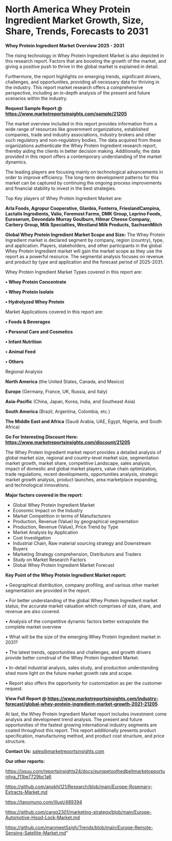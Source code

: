 # North America Whey Protein Ingredient Market Growth, Size, Share, Trends, Forecasts to 2031

<Strong> Whey Protein Ingredient Market Overview 2025 - 2031</strong>

The rising technology in Whey Protein Ingredient Market is also depicted in this research report. Factors that are boosting the growth of the market, and giving a positive push to thrive in the global market is explained in detail.

Furthermore, the report highlights on emerging trends, significant drivers, challenges, and opportunities, providing all necessary data for thriving in the industry. This report market research offers a comprehensive perspective, including an in-depth analysis of the present and future scenarios within the industry.

<strong>Request Sample Report @ <a href=https://www.marketreportsinsights.com/sample/21205>https://www.marketreportsinsights.com/sample/21205</a></strong>

The market overview included in this report provides information from a wide range of resources like government organizations, established companies, trade and industry associations, industry brokers and other such regulatory and non-regulatory bodies. The data acquired from these organizations authenticate the Whey Protein Ingredient research report, thereby aiding the clients in better decision making. Additionally, the data provided in this report offers a contemporary understanding of the market dynamics.

The leading players are focusing mainly on technological advancements in order to improve efficiency. The long-term development patterns for this market can be captured by continuing the ongoing process improvements and financial stability to invest in the best strategies.

Top Key players of Whey Protein Ingredient Market are:

<strong>Arla Foods, Agropur Cooperative, Glanbia, Fonterra, FrieslandCampina, Lactalis Ingredients, Valio, Foremost Farms, DMK Group, Leprino Foods, Euroserum, Devondale Murray Goulburn, Hilmar Cheese Company, Carbery Group, Milk Specialties, Westland Milk Products, SachsenMilch</strong>

<strong><b>Global Whey Protein Ingredient Market Scope and Size:</b></strong>
The Whey Protein Ingredient market is declared segment by company, region (country), type, and application. Players, stakeholders, and other participants in the global Whey Protein Ingredient market will gain the market scope as they use the report as a powerful resource. The segmental analysis focuses on revenue and product by type and application and the forecast period of 2025-2031.

Whey Protein Ingredient Market Types covered in this report are:

<strong>• Whey Protein Concentrate

• Whey Protein Isolate

• Hydrolyzed Whey Protein</strong>

Market Applications covered in this report are:

<strong>• Foods & Beverages

• Personal Care and Cosmetics

• Infant Nutrition

• Animal Feed

• Others</strong> 

Regional Analysis

<strong>North America</strong> (the United States, Canada, and Mexico)

<strong>Europe</strong> (Germany, France, UK, Russia, and Italy)

<strong>Asia-Pacific</strong> (China, Japan, Korea, India, and Southeast Asia)

<strong>South America</strong> (Brazil, Argentina, Colombia, etc.)

<strong>The Middle East and Africa</strong> (Saudi Arabia, UAE, Egypt, Nigeria, and South Africa)

<strong>Go For Interesting Discount Here: <a href=https://www.marketreportsinsights.com/discount/21205>https://www.marketreportsinsights.com/discount/21205</a></strong>

The Whey Protein Ingredient market report provides a detailed analysis of global market size, regional and country-level market size, segmentation market growth, market share, competitive Landscape, sales analysis, impact of domestic and global market players, value chain optimization, trade regulations, recent developments, opportunities analysis, strategic market growth analysis, product launches, area marketplace expanding, and technological innovations.

<strong><b>Major factors covered in the report:</b></strong>
<ul>
  <li>Global Whey Protein Ingredient Market </li>
  <li>Economic Impact on the Industry</li>
  <li>Market Competition in terms of Manufacturers</li>
  <li>Production, Revenue (Value) by geographical segmentation</li>
  <li>Production, Revenue (Value), Price Trend by Type</li>
  <li>Market Analysis by Application</li>
  <li>Cost Investigation</li>
  <li>Industrial Chain, Raw material sourcing strategy and Downstream Buyers</li>
  <li>Marketing Strategy comprehension, Distributors and Traders</li>
  <li>Study on Market Research Factors</li>
  <li>Global Whey Protein Ingredient Market Forecast</li>
</ul>

<strong><b>Key Point of the Whey Protein Ingredient Market report:</b></strong>

• Geographical distribution, company profiling, and various other market segmentation are provided in the report.

• For better understanding of the global Whey Protein Ingredient market status, the accurate market valuation which comprises of size, share, and revenue are also covered.

• Analysis of the competitive dynamic factors better extrapolate the complete market overview

• What will be the size of the emerging Whey Protein Ingredient market in 2031?

• The latest trends, opportunities and challenges, and growth drivers provide better construal of the Whey Protein Ingredient Market.

• In-detail industrial analysis, sales study, and production understanding shed more light on the future market growth rate and scope.

• Report also offers the opportunity for customization as per the customer request.

<strong><b>View Full Report @ <a href=https://www.marketreportsinsights.com/industry-forecast/global-whey-protein-ingredient-market-growth-2021-21205>https://www.marketreportsinsights.com/industry-forecast/global-whey-protein-ingredient-market-growth-2021-21205</a></b></strong>


At last, the Whey Protein Ingredient Market report includes investment come analysis and development trend analysis. The present and future opportunities of the fastest growing international industry segments are coated throughout this report. This report additionally presents product specification, manufacturing method, and product cost structure, and price structure.

<strong>Contact Us:</strong>
sales@marketreportsinsights.com

<strong>Our other reports:</strong>

<a href=https://issuu.com/reportsinsights24/docs/europetoothedbeltmarketopportunitya_f11be7729bc1a6>https://issuu.com/reportsinsights24/docs/europetoothedbeltmarketopportunitya_f11be7729bc1a6</a>

<a href=https://github.com/anokhi121/Research/blob/main/Europe-Rosemary-Extracts-Market.md>https://github.com/anokhi121/Research/blob/main/Europe-Rosemary-Extracts-Market.md</a>

<a href=https://tanomuno.com/illust/489394>https://tanomuno.com/illust/489394</a>

<a href=https://github.com/cargo2301/marketing-strategy/blob/main/Europe-Automotive-Hood-Lock-Market.md>https://github.com/cargo2301/marketing-strategy/blob/main/Europe-Automotive-Hood-Lock-Market.md</a>

<a href=https://github.com/manmeet5sigh/Trends/blob/main/Europe-Remote-Sensing-Satellite-Market.md>https://github.com/manmeet5sigh/Trends/blob/main/Europe-Remote-Sensing-Satellite-Market.md</a>"
